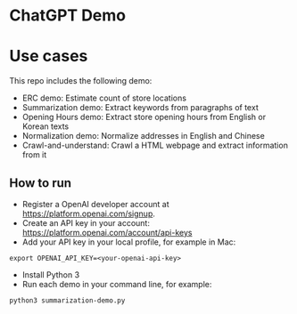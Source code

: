 # ChatGPT Demo

# Use cases
This repo includes the following demo:
- ERC demo: Estimate count of store locations
- Summarization demo: Extract keywords from paragraphs of text
- Opening Hours demo: Extract store opening hours from English or Korean texts
- Normalization demo: Normalize addresses in English and Chinese
- Crawl-and-understand: Crawl a HTML webpage and extract information from it

## How to run
- Register a OpenAI developer account at https://platform.openai.com/signup.
- Create an API key in your account: https://platform.openai.com/account/api-keys
- Add your API key in your local profile, for example in Mac:
```shell
export OPENAI_API_KEY=<your-openai-api-key>
```
- Install Python 3
- Run each demo in your command line, for example:
```shell
python3 summarization-demo.py
```
